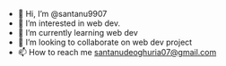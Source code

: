 - 👋 Hi, I’m @santanu9907
- 👀 I’m interested in web dev.
- 🌱 I’m currently learning web dev
- 💞️ I’m looking to collaborate on web dev project
- 📫 How to reach me santanudeoghuria07@gmail.com

<!---
santanu9907/santanu9907 is a ✨ special ✨ repository because its `README.md` (this file) appears on your GitHub profile.
You can click the Preview link to take a look at your changes.
--->
